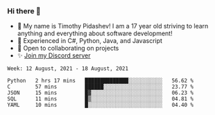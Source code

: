 ### Hi there 👋
- :adult: My name is Timothy Pidashev! I am a 17 year old striving to learn anything and everything about software development!
- :evergreen_tree: Experienced in C#, Python, Java, and Javascript
- 👯 Open to collaborating on projects
- ✨ [Join my Discord server](https://discord.gg/EDRjZdkGBG)

<!--START_SECTION:waka-->
```text
Week: 12 August, 2021 - 18 August, 2021

Python   2 hrs 17 mins   ██████████████░░░░░░░░░░░   56.62 % 
C        57 mins         ██████░░░░░░░░░░░░░░░░░░░   23.77 % 
JSON     15 mins         █▓░░░░░░░░░░░░░░░░░░░░░░░   06.23 % 
SQL      11 mins         █▒░░░░░░░░░░░░░░░░░░░░░░░   04.81 % 
YAML     10 mins         █░░░░░░░░░░░░░░░░░░░░░░░░   04.40 % 
```
<!--END_SECTION:waka-->
